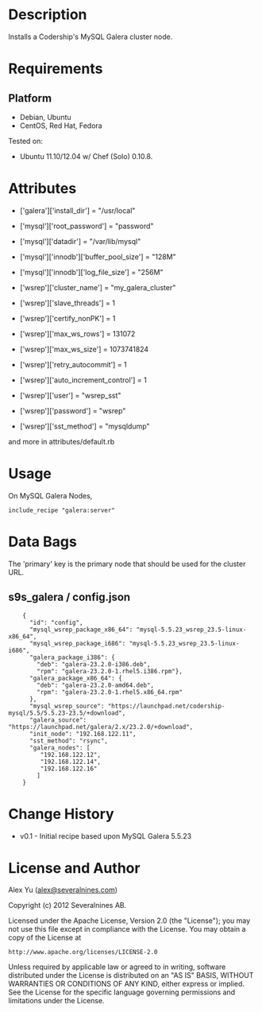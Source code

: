 Description
===========
Installs a Codership's MySQL Galera cluster node.

Requirements
============

Platform
--------
* Debian, Ubuntu
* CentOS, Red Hat, Fedora

Tested on:

* Ubuntu 11.10/12.04 w/ Chef (Solo) 0.10.8.

Attributes
==========

* ['galera']['install_dir'] = "/usr/local"

* ['mysql']['root_password'] = "password"
* ['mysql']['datadir']  = "/var/lib/mysql"
* ['mysql']['innodb']['buffer_pool_size'] = "128M"
* ['mysql']['innodb']['log_file_size'] = "256M"

* ['wsrep']['cluster_name'] = "my_galera_cluster"
* ['wsrep']['slave_threads'] = 1
* ['wsrep']['certify_nonPK'] = 1
* ['wsrep']['max_ws_rows'] = 131072
* ['wsrep']['max_ws_size'] = 1073741824
* ['wsrep']['retry_autocommit'] = 1
* ['wsrep']['auto_increment_control'] = 1
* ['wsrep']['user'] = "wsrep_sst" 
* ['wsrep']['password'] = "wsrep"
* ['wsrep']['sst_method'] = "mysqldump"

and more in attributes/default.rb

Usage
=====

On MySQL Galera Nodes,

	include_recipe "galera:server"

Data Bags
=========

The 'primary' key is the primary node that should be used for the cluster URL.

s9s_galera / config.json
-------------------------
		{
		  "id": "config",
		  "mysql_wsrep_package_x86_64": "mysql-5.5.23_wsrep_23.5-linux-x86_64",
		  "mysql_wsrep_package_i686": "mysql-5.5.23_wsrep_23.5-linux-i686",
		  "galera_package_i386": {
		  	"deb": "galera-23.2.0-i386.deb",
		  	"rpm": "galera-23.2.0-1.rhel5.i386.rpm"},  
		  "galera_package_x86_64": {
		  	"deb": "galera-23.2.0-amd64.deb",
		  	"rpm": "galera-23.2.0-1.rhel5.x86_64.rpm"
		  },
		  "mysql_wsrep_source": "https://launchpad.net/codership-mysql/5.5/5.5.23-23.5/+download",
		  "galera_source": "https://launchpad.net/galera/2.x/23.2.0/+download",
		  "init_node": "192.168.122.11",
		  "sst_method": "rsync",
		  "galera_nodes": [
		     "192.168.122.12",
		     "192.168.122.14",
		     "192.168.122.16"
		    ]
		}

Change History
===============

* v0.1 - Initial recipe based upon MySQL Galera 5.5.23

License and Author
==================

Alex Yu (<alex@severalnines.com>)

Copyright (c) 2012 Severalnines AB.

Licensed under the Apache License, Version 2.0 (the "License");
you may not use this file except in compliance with the License.
You may obtain a copy of the License at

    http://www.apache.org/licenses/LICENSE-2.0

Unless required by applicable law or agreed to in writing, software
distributed under the License is distributed on an "AS IS" BASIS,
WITHOUT WARRANTIES OR CONDITIONS OF ANY KIND, either express or implied.
See the License for the specific language governing permissions and
limitations under the License.

